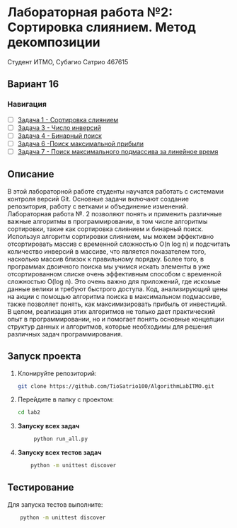 # Лабораторная работа №2: Сортировка слиянием. Метод декомпозиции

Студент ИТМО, Субагио Сатрио 467615

## Вариант 16

### Навигация

- [ ] [Задача 1 - Сортировка слиянием ](L2Task1.md)
- [ ] [Задача 3 - Число инверсий ](L2Task3.md)
- [ ] [Задача 4 - Бинарный поиск](L2Task4.md)
- [ ] [Задача 6 -Поиск максимальной прибыли](L2Task6.md)
- [ ] [Задача 7 - Поиск максимального подмассива за линейное время ](L2Task7.md)

## Описание

В этой лабораторной работе студенты научатся работать с системами контроля версий Git.
Основные задачи включают создание репозитория,
работу с ветками и объединение изменений.
Лабораторная работа №. 2 позволяют понять и применить различные важные алгоритмы в программировании, в том числе алгоритмы сортировки, такие как сортировка слиянием и бинарный поиск. Используя алгоритм сортировки слиянием, мы можем эффективно отсортировать массив с временной сложностью O(n log n) и подсчитать количество инверсий в массиве, что является показателем того, насколько массив близок к правильному порядку. Более того, в программах двоичного поиска мы учимся искать элементы в уже отсортированном списке очень эффективным способом с временной сложностью O(log n). Это очень важно для приложений, где искомые данные велики и требуют быстрого доступа. Код, анализирующий цены на акции с помощью алгоритма поиска в максимальном подмассиве, также позволяет понять, как максимизировать прибыль от инвестиций. В целом, реализация этих алгоритмов не только дает практический опыт в программировании, но и помогает понять основные концепции структур данных и алгоритмов, которые необходимы для решения различных задач программирования.

## Запуск проекта

1. Клонируйте репозиторий:
   ```bash
   git clone https://github.com/TioSatrio100/AlgorithmLabITMO.git
   ```
2. Перейдите в папку с проектом:
   ```bash
   cd lab2
   ```
3. **Запуску всех задач**

   ```bash
        python run_all.py

   ```

4. **Запуску всех тестов задач**
   ```bash
       python -m unittest discover
   ```

## Тестирование

Для запуска тестов выполните:

```bash
    python -m unittest discover
```
